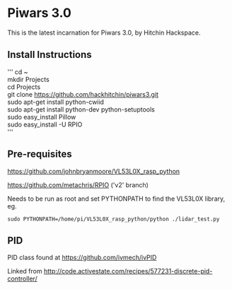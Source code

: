 # Piwars 3.0
This is the latest incarnation for Piwars 3.0, by Hitchin Hackspace.

## Install Instructions
'''
cd ~  
mkdir Projects  
cd Projects  
git clone https://github.com/hackhitchin/piwars3.git  
sudo apt-get install python-cwiid  
sudo apt-get install python-dev python-setuptools  
sudo easy_install Pillow  
sudo easy_install -U RPIO  
'''

## Pre-requisites
https://github.com/johnbryanmoore/VL53L0X_rasp_python

https://github.com/metachris/RPIO	('v2' branch)


Needs to be run as root and set PYTHONPATH to find the VL53L0X library, eg.

    sudo PYTHONPATH=/home/pi/VL53L0X_rasp_python/python ./lidar_test.py

## PID ##
PID class found at 
https://github.com/ivmech/ivPID

Linked from 
http://code.activestate.com/recipes/577231-discrete-pid-controller/

